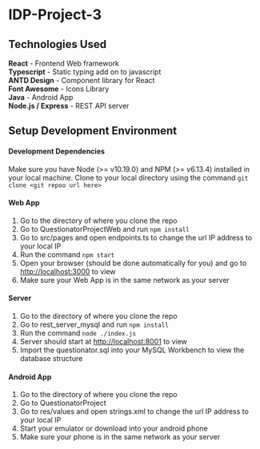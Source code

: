 # IDP-Project-3

## Technologies Used

<b>React</b> - Frontend Web framework <br/>
<b>Typescript</b> - Static typing add on to javascript <br/>
<b>ANTD Design</b> - Component library for React <br/>
<b>Font Awesome</b> - Icons Library <br/>
<b>Java</b> - Android App <br/>
<b>Node.js / Express</b> - REST API server <br/>

## Setup Development Environment

#### Development Dependencies

Make sure you have Node (>= v10.19.0) and NPM (>= v6.13.4) installed in your local machine.
Clone to your local directory using the command `git clone <git repoo url here>`

#### Web App

1. Go to the directory of where you clone the repo
2. Go to QuestionatorProjectWeb and run `npm install`
3. Go to src/pages and open endpoints.ts to change the url IP address to your local IP
4. Run the command `npm start`
5. Open your browser (should be done automatically for you) and go to [http://localhost:3000](http://localhost:3000) to view
6. Make sure your Web App is in the same network as your server

#### Server

1. Go to the directory of where you clone the repo
2. Go to rest_server_mysql and run `npm install`
3. Run the command `node ./index.js`
4. Server should start at [http://localhost:8001](http://localhost:8001) to view
5. Import the questionator.sql into your MySQL Workbench to view the database structure

#### Android App

1. Go to the directory of where you clone the repo
2. Go to QuestionatorProject
3. Go to res/values and open strings.xml to change the url IP address to your local IP
4. Start your emulator or download into your android phone
5. Make sure your phone is in the same network as your server
